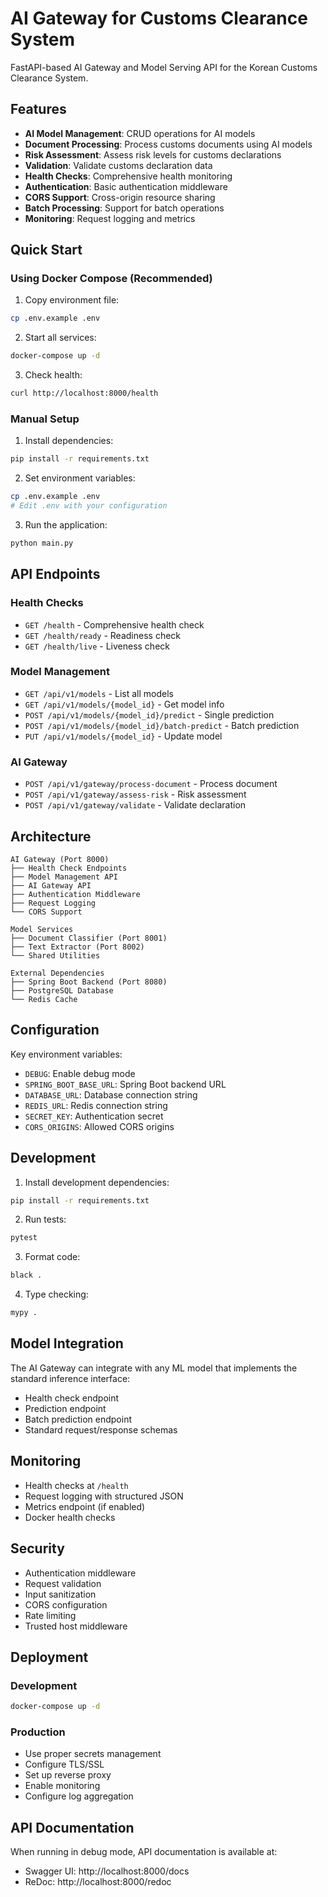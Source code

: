 # AI Gateway for Customs Clearance System

FastAPI-based AI Gateway and Model Serving API for the Korean Customs Clearance System.

## Features

- **AI Model Management**: CRUD operations for AI models
- **Document Processing**: Process customs documents using AI models
- **Risk Assessment**: Assess risk levels for customs declarations
- **Validation**: Validate customs declaration data
- **Health Checks**: Comprehensive health monitoring
- **Authentication**: Basic authentication middleware
- **CORS Support**: Cross-origin resource sharing
- **Batch Processing**: Support for batch operations
- **Monitoring**: Request logging and metrics

## Quick Start

### Using Docker Compose (Recommended)

1. Copy environment file:
```bash
cp .env.example .env
```

2. Start all services:
```bash
docker-compose up -d
```

3. Check health:
```bash
curl http://localhost:8000/health
```

### Manual Setup

1. Install dependencies:
```bash
pip install -r requirements.txt
```

2. Set environment variables:
```bash
cp .env.example .env
# Edit .env with your configuration
```

3. Run the application:
```bash
python main.py
```

## API Endpoints

### Health Checks
- `GET /health` - Comprehensive health check
- `GET /health/ready` - Readiness check
- `GET /health/live` - Liveness check

### Model Management
- `GET /api/v1/models` - List all models
- `GET /api/v1/models/{model_id}` - Get model info
- `POST /api/v1/models/{model_id}/predict` - Single prediction
- `POST /api/v1/models/{model_id}/batch-predict` - Batch prediction
- `PUT /api/v1/models/{model_id}` - Update model

### AI Gateway
- `POST /api/v1/gateway/process-document` - Process document
- `POST /api/v1/gateway/assess-risk` - Risk assessment
- `POST /api/v1/gateway/validate` - Validate declaration

## Architecture

```
AI Gateway (Port 8000)
├── Health Check Endpoints
├── Model Management API
├── AI Gateway API
├── Authentication Middleware
├── Request Logging
└── CORS Support

Model Services
├── Document Classifier (Port 8001)
├── Text Extractor (Port 8002)
└── Shared Utilities

External Dependencies
├── Spring Boot Backend (Port 8080)
├── PostgreSQL Database
└── Redis Cache
```

## Configuration

Key environment variables:

- `DEBUG`: Enable debug mode
- `SPRING_BOOT_BASE_URL`: Spring Boot backend URL
- `DATABASE_URL`: Database connection string
- `REDIS_URL`: Redis connection string
- `SECRET_KEY`: Authentication secret
- `CORS_ORIGINS`: Allowed CORS origins

## Development

1. Install development dependencies:
```bash
pip install -r requirements.txt
```

2. Run tests:
```bash
pytest
```

3. Format code:
```bash
black .
```

4. Type checking:
```bash
mypy .
```

## Model Integration

The AI Gateway can integrate with any ML model that implements the standard inference interface:

- Health check endpoint
- Prediction endpoint
- Batch prediction endpoint
- Standard request/response schemas

## Monitoring

- Health checks at `/health`
- Request logging with structured JSON
- Metrics endpoint (if enabled)
- Docker health checks

## Security

- Authentication middleware
- Request validation
- Input sanitization
- CORS configuration
- Rate limiting
- Trusted host middleware

## Deployment

### Development
```bash
docker-compose up -d
```

### Production
- Use proper secrets management
- Configure TLS/SSL
- Set up reverse proxy
- Enable monitoring
- Configure log aggregation

## API Documentation

When running in debug mode, API documentation is available at:
- Swagger UI: http://localhost:8000/docs
- ReDoc: http://localhost:8000/redoc
